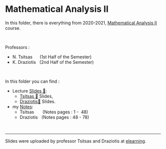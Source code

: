 # Mathematical Analysis II

In this folder, there is everything from 2020-2021, [Mathematical Analysis II](https://elearning.auth.gr/course/view.php?id=6561) course.

<br/>

Professors : 
- N. Tsitsas  &nbsp;&nbsp;&nbsp;&nbsp;&nbsp;(1st Half of the Semester)
- K. Draziotis &nbsp;&nbsp;(2nd Half of the Semester)

<br/>

In this folder you can find : 
- Lecture [Slides 📁](https://github.com/tsingi-chris/CSD-Auth/tree/main/2nd%20Semester/Mathematical%20Analysis%20II/Slides):
    - [Tsitsas 📁](https://github.com/tsingi-chris/CSD-Auth/tree/main/2nd%20Semester/Mathematical%20Analysis%20II/Slides/Tsitsas) Slides,
    - [Draziotis📁](https://github.com/tsingi-chris/CSD-Auth/tree/main/2nd%20Semester/Mathematical%20Analysis%20II/Slides/Draziotis) Slides.
- my [Notes](https://github.com/tsingi-chris/CSD-Auth/raw/main/2nd%20Semester/Mathematical%20Analysis%20II/Notes.pdf):
    - Tsitsas &nbsp;&nbsp;&nbsp;&nbsp;&nbsp;&nbsp;(Notes pages : 1 - &nbsp;48)
    - Draziotis &nbsp;&nbsp;(Notes pages : 48 - 78)

<br/>
<hr/>

Slides were uploaded by professor Tsitsas and Draziotis at [elearning](https://elearning.auth.gr/course/view.php?id=6561).